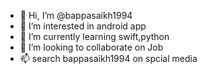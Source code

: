 - 👋 Hi, I’m @bappasaikh1994
- 👀 I’m interested in android app
- 🌱 I’m currently learning swift,python
- 💞️ I’m looking to collaborate on Job
- 📫 search bappasaikh1994 on spcial media

<!---
bappasaikh1994/bappasaikh1994 is a ✨ special ✨ repository because its `README.md` (this file) appears on your GitHub profile.
You can click the Preview link to take a look at your changes.
--->
